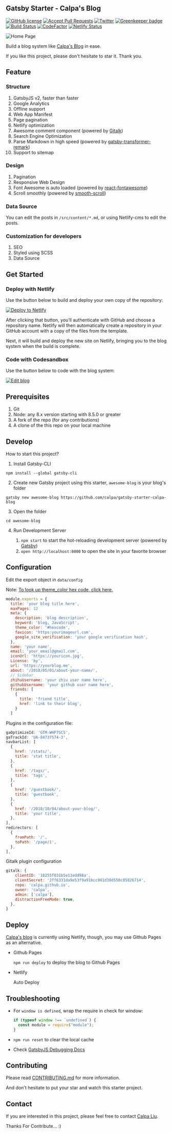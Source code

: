 ## Gatsby Starter - Calpa's Blog

[![GitHub license](https://img.shields.io/github/license/calpa/gatsby-starter-calpa-blog.svg)](https://github.com/calpa/gatsby-starter-calpa-blog/blob/master/LICENSE)
[![Accept Pull Requests](https://img.shields.io/badge/PRs-welcome-brightgreen.svg)](https://github.com/calpa/gatsby-starter-calpa-blog/pulls)
[![Twitter](https://img.shields.io/twitter/url/https/github.com/calpa/gatsby-starter-calpa-blog.svg?style=social)](https://twitter.com/intent/tweet?text=Wow:&url=https%3A%2F%2Fgithub.com%2Fcalpa%2Fblog)
[![Greenkeeper badge](https://badges.greenkeeper.io/calpa/gatsby-starter-calpa-blog.svg)](https://greenkeeper.io/)
[![Build Status](https://api.travis-ci.org/calpa/gatsby-starter-calpa-blog.svg?branch=master)](https://github.com/calpa/gatsby-starter-calpa-blog/blob/master/.travis.yml)
[![CodeFactor](https://www.codefactor.io/repository/github/calpa/gatsby-starter-calpa-blog/badge)](https://www.codefactor.io/repository/github/calpa/gatsby-starter-calpa-blog)
[![Netlify Status](https://api.netlify.com/api/v1/badges/69c4fc63-9bed-44e4-aee4-77ceb456f770/deploy-status)](https://app.netlify.com/sites/calpa/deploys)

![Home Page](https://i.imgur.com/lVUwIZC.png)

Build a blog system like [Calpa's Blog](https://calpa.me) in ease.

If you like this project, please don't hesitate to star it. Thank you.

## Feature

### Structure

1. GatsbyJS v2, faster than faster
1. Google Analytics
1. Offline support
1. Web App Manifest
1. Page pagination
1. Netlify optimization
1. Awesome comment component (powered by [Gitalk](https://github.com/gitalk/gitalk))
1. Search Engine Optimization
1. Parse Markdown in high speed (powered by [gatsby-transformer-remark](https://www.gatsbyjs.org/packages/gatsby-transformer-remark/))
1. Support to sitemap

### Design

1. Pagination
1. Responsive Web Design
1. Font Awesome is auto loaded (powered by [react-fontawesome](https://github.com/FortAwesome/react-fontawesome))
1. Scroll smoothly (powered by [smooth-scroll](https://github.com/cferdinandi/smooth-scroll))

### Data Source

You can edit the posts in `/src/content/*.md`, or using Netlify-cms to edit the posts.

### Customization for developers

1. SEO
1. Styled using SCSS
1. Data Source

## Get Started

### Deploy with Netlify

Use the button below to build and deploy your own copy of the repository:

<a href="https://app.netlify.com/start/deploy?repository=https://github.com/calpa/gatsby-starter-calpa-blog" target="_blank"><img src="https://www.netlify.com/img/deploy/button.svg" alt="Deploy to Netlify"></a>

After clicking that button, you’ll authenticate with GitHub and choose a repository name. Netlify will then automatically create a repository in your GitHub account with a copy of the files from the template.

Next, it will build and deploy the new site on Netlify, bringing you to the blog system when the build is complete.

### Code with Codesandbox

Use the button below to code with the blog system:

[![Edit blog](https://codesandbox.io/static/img/play-codesandbox.svg)](https://codesandbox.io/s/github/calpa/gatsby-starter-calpa-blog/tree/master/)

## Prerequisites

1. Git
1. Node: any 8.x version starting with 8.5.0 or greater
1. A fork of the repo (for any contributions)
1. A clone of the this repo on your local machine

## Develop

How to start this project?

1. Install Gatsby-CLI

```
npm install --global gatsby-cli
```

2. Create new Gatsby project using this starter, `awesome-blog` is your blog's folder

```
gatsby new awesome-blog https://github.com/calpa/gatsby-starter-calpa-blog
```

3. Open the folder

```
cd awesome-blog
```

4. Run Development Server

   1. `npm start` to start the hot-reloading development server (powered by [Gatsby](https://www.gatsbyjs.org/))
   1. `open http://localhost:8000` to open the site in your favorite browser

## Configuration

Edit the export object in `data/config`

Note: [To look up theme_color hex code, click here.](https://www.colorhexa.com/)

```JavaScript
module.exports = {
  title: 'your blog title here',
  maxPages: 12
  meta: {
    description: 'blog description',
    keyword: 'blog, JavaScript',
    theme_color: '#hexcode',
    favicon: 'https:yourimageurl.com',
    google_site_verification: 'your google verification hash',
  },
  name: 'your name',
  email: 'your_email@gmail.com',
  iconUrl: 'https://youricon.jpg',
  License: 'by',
  url: 'https://yourblog.me',
  about: '/2018/05/01/about-your-name/',
  // Sidebar
  zhihuUsername: 'your zhiu user name here',
  githubUsername: 'your github user name here',
  friends: [
    {
      title: 'friend title',
      href: 'link to their blog',
    }
  ]
```

Plugins in the configuration file:

```JavaScript
gaOptimizeId: 'GTM-WHP7SC5',
gaTrackId: 'UA-84737574-3',
navbarList: [
  {
    href: '/stats/',
    title: 'stat title',
  },
  {
    href: '/tags/',
    title: 'tags',
  },
  {
    href: '/guestbook/',
    title: 'guestbook',
  },
  {
    href: '/2018/10/04/about-your-blog/',
    title: 'your title',
  },
],
redirectors: [
  {
    fromPath: '/',
    toPath: '/page/1',
  },
],
```

Gitalk plugin configuration

```JavaScript
gitalk: {
    clientID: '18255f031b5e11edd98a',
    clientSecret: '2ff6331da9e53f9a91bcc991d38d550c85026714',
    repo: 'calpa.github.io',
    owner: 'calpa',
    admin: ['calpa'],
    distractionFreeMode: true,
  },
}
```

## Deploy

[Calpa's blog](https://calpa.me) is currently using Netlify, though, you may use Github Pages as an alternative.

- Github Pages

  `npm run deploy` to deploy the blog to Github Pages

- Netlify

  Auto Deploy

## Troubleshooting

- For `window is defined`, wrap the require in check for window:

  ```JavaScript
  if (typeof window !== `undefined`) {
    const module = require("module");
  }
  ```

- `npm run reset` to clear the local cache
- Check [GatsbyJS Debugging Docs](https://www.gatsbyjs.org/docs/debugging-html-builds/)

## Contributing

Please read [CONTRIBUTING.md](.github/CONTRIBUTING.md) for more information.

And don't hesitate to put your star and watch this starter project.

## Contact

If you are interested in this project, please feel free to contact [Calpa Liu](calpaliu@gmail.com).

Thanks For Contribute... :)
